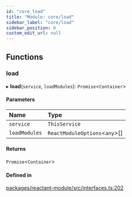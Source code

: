 ```yaml
---
id: "core_load"
title: "Module: core/load"
sidebar_label: "core/load"
sidebar_position: 0
custom_edit_url: null
---
```


## Functions

### load

▸ **load**(`service`, `loadModules`): `Promise`<`Container`\>

#### Parameters

| Name | Type |
| :------ | :------ |
| `service` | `ThisService` |
| `loadModules` | `ReactModuleOptions`<`any`\>[] |

#### Returns

`Promise`<`Container`\>

#### Defined in

[packages/reactant-module/src/interfaces.ts:202](https://github.com/unadlib/reactant/blob/8297bb80/packages/reactant-module/src/interfaces.ts#L202)
